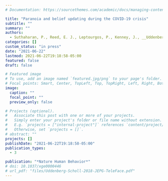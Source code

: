 ```yaml
---
# Documentation: https://sourcethemes.com/academic/docs/managing-content/

title: "Paranoia and belief updating during the COVID-19 crisis"
subtitle: ""
summary: ""
authors:
  - Suthaharan, P., Reed, E. J., Leptourgos, P., Kenney, J., __Uddenberg, S.__, Mathys, C. D., Litman, L., Robinson, J., Moss, A. J., Taylor, J. R., Groman, S. M, &amp; Corlett, P. R.
categories: []
custom_status: "in press"
date: "2021-06-22"
lastmod: 2021-06-22T19:18:58-05:00
featured: false
draft: false

# Featured image
# To use, add an image named `featured.jpg/png` to your page's folder.
# Focal points: Smart, Center, TopLeft, Top, TopRight, Left, Right, BottomLeft, Bottom, BottomRight.
image:
  caption: ""
  focal_point: ""
  preview_only: false

# Projects (optional).
#   Associate this post with one or more of your projects.
#   Simply enter your project's folder or file name without extension.
#   E.g. `projects = ["internal-project"]` references `content/project/deep-learning/index.md`.
#   Otherwise, set `projects = []`.
# abstract: ""
projects: []
publishDate: "2021-06-22T19:18:58-05:00"
publication_types:
  - 3

publication: "*Nature Human Behavior*"
# doi: 10.1037/xge0000446
# url_pdf: "files/Uddenberg-Scholl-2018-JEPG-TeleFace.pdf"
---
```

